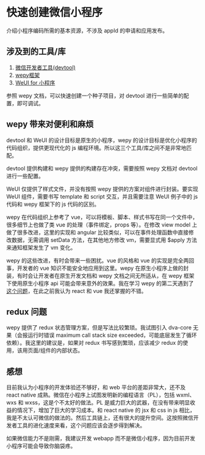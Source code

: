 # 快速创建微信小程序

介绍小程序编码所需的基本资源，不涉及 appId 的申请和应用发布。

## 涉及到的工具/库

1. [微信开发者工具(devtool)](https://mp.weixin.qq.com/debug/wxadoc/dev/devtools/devtools.html)
2. [wepy框架](https://github.com/Tencent/wepy)
3. [WeUI for 小程序](https://github.com/Tencent/weui-wxss/)

参照 wepy 文档，可以快速创建一个种子项目，对 devtool 进行一些简单的配置，即可调试。

## wepy 带来对便利和麻烦

devtool 和 WeUI 的设计目标是原生的小程序，wepy 的设计目标是优化小程序的代码组织，提供更现代化的 js 编程环境。所以这三个工具/库之间不是非常地匹配。

devtool 提供构建和 wepy 提供的构建存在冲突，需要按照 wepy 文档对 devtool 进行一些配置。

WeUI 仅提供了样式文件，并没有按照 wepy 提供的方案对组件进行封装。要实现 WeUI 组件，需要书写 template 和 script 交互，并且需要注意 WeUI 例子中的 js 代码和 wepy 框架下的 js 代码的区别。

wepy 在代码组织上参考了 vue，可以将模板、脚本、样式书写在同一个文件中，很多细节上也做了类 vue 的处理（事件绑定，props 等）。在修改 view model 上做了很多改进，这里的实现和 angular 比较类似，可以在事件处理函数中直接修改数据，无需调用 setData 方法，在其他地方修改 vm，需要显式用 $apply 方法来通知框架发生了 vm 变化。

wepy 的这些改进，有时会带来一些困扰。vue 的风格和 vue 的实现是完全两回事，开发者的 vue 知识不能安全地应用到这里。wepy 在原生小程序上做的封装，有时会让开发者在原生开发文档和 wepy 文档之间无所适从，在 wepy 框架下使用原生小程序 api 可能会带来意外的效果。我在学习 wepy 的第二天遇到了[这个问题](https://developers.weixin.qq.com/blogdetail?action=get_post_info&lang=zh_CN&token=2127667306&docid=000aeee8fa0ff8b934568d69e56400)，在此之前我认为 react 和 vue 我还掌握的不错。

## redux 问题

wepy 提供了 redux 状态管理方案，但是写法比较繁琐。我试图引入 dva-core 无果（会报运行时错误 maximum call stack size exceeded，可能底层发生了循环依赖）。我这里的建议是，如果对 redux 书写感到繁琐，应该减少 redux 的使用，该用页面/组件的内部状态。

## 感想

目前我认为小程序的开发体验还不够好，和 web 平台的差距非常大，还不及 react native 成熟。微信在小程序上试图发明新的编程语言（PL），包括 wxml、wxs 和 wxss，这是个不太好的做法。PL 是威力巨大的武器，在没有带来明显收益的情况下，增加了巨大的学习成本。和 react native 的 jsx 和 css in js 相比，我是不太认可微信的做法的。然后工具链上，还有很大的提升空间。这按照微信开发者工具的进化速度来看，这个问题应该会逐步得到解决。

如果微信能力不是刚需，我建议开发 webapp 而不是微信小程序，因为目前开发小程序可能会导致你脑袋疼。
